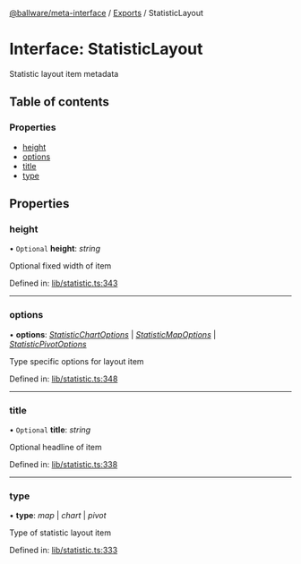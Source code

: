 [@ballware/meta-interface](../README.md) / [Exports](../modules.md) / StatisticLayout

# Interface: StatisticLayout

Statistic layout item metadata

## Table of contents

### Properties

- [height](statisticlayout.md#height)
- [options](statisticlayout.md#options)
- [title](statisticlayout.md#title)
- [type](statisticlayout.md#type)

## Properties

### height

• `Optional` **height**: *string*

Optional fixed width of item

Defined in: [lib/statistic.ts:343](https://github.com/ballware/ballware-client/blob/c9efe3e/libs/meta-interface/src/lib/statistic.ts#L343)

___

### options

• **options**: [*StatisticChartOptions*](statisticchartoptions.md) \| [*StatisticMapOptions*](statisticmapoptions.md) \| [*StatisticPivotOptions*](statisticpivotoptions.md)

Type specific options for layout item

Defined in: [lib/statistic.ts:348](https://github.com/ballware/ballware-client/blob/c9efe3e/libs/meta-interface/src/lib/statistic.ts#L348)

___

### title

• `Optional` **title**: *string*

Optional headline of item

Defined in: [lib/statistic.ts:338](https://github.com/ballware/ballware-client/blob/c9efe3e/libs/meta-interface/src/lib/statistic.ts#L338)

___

### type

• **type**: *map* \| *chart* \| *pivot*

Type of statistic layout item

Defined in: [lib/statistic.ts:333](https://github.com/ballware/ballware-client/blob/c9efe3e/libs/meta-interface/src/lib/statistic.ts#L333)
